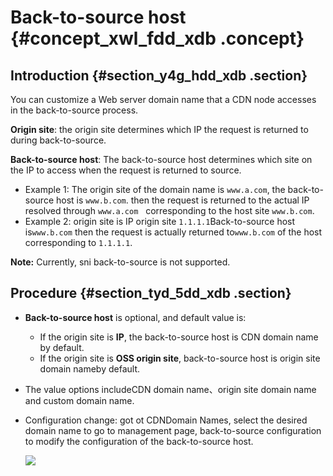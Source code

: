 # Back-to-source host {#concept_xwl_fdd_xdb .concept}

## Introduction {#section_y4g_hdd_xdb .section}

You can customize a Web server domain name that a CDN node accesses in the back-to-source process.

**Origin site**: the origin site determines which IP the request is returned to during back-to-source.

**Back-to-source host**: The back-to-source host determines which site on the IP to access when the request is returned to source.

-   Example 1: The origin site of the domain name is `www.a.com`, the back-to-source host is `www.b.com`. then the request is returned to the actual IP resolved through `www.a.com`   corresponding to the host site `www.b.com`.
-   Example 2: origin site is IP origin site `1.1.1.1`Back-to-source host is`www.b.com` then the request is actually returned to`www.b.com` of the host corresponding to `1.1.1.1`.

**Note:** Currently, sni back-to-source is not supported.

## Procedure {#section_tyd_5dd_xdb .section}

-   **Back-to-source host** is optional, and default value is:
    -   If the origin site is **IP**, the back-to-source host is CDN domain name by default.
    -   If the origin site is **OSS origin site**, back-to-source host is origin site domain nameby default.
-   The value options includeCDN domain name、origin site domain name and custom domain name.
-   Configuration change: got ot CDNDomain Names, select the desired domain name to go to management page, back-to-source configuration to modify the configuration of the back-to-source host.

    ![](http://static-aliyun-doc.oss-cn-hangzhou.aliyuncs.com/assets/img/13745/3355_en-US.png)


